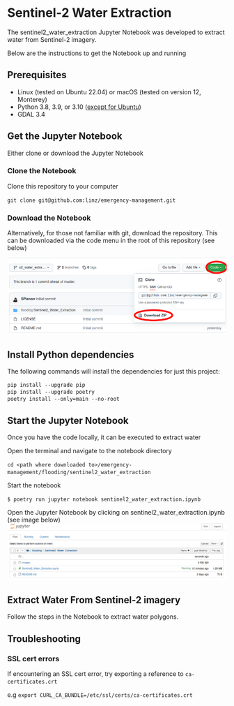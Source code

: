 # Sentinel-2 Water Extraction

The sentinel2_water_extraction Jupyter Notebook was developed to extract water
from Sentinel-2 imagery.

Below are the instructions to get the Notebook up and running

## Prerequisites

-  Linux (tested on Ubuntu 22.04) or macOS (tested on version 12, Monterey)
-  Python 3.8, 3.9, or 3.10
   ([except for Ubuntu](https://github.com/ContinuumIO/anaconda-issues/issues/13122))
-  GDAL 3.4

## Get the Jupyter Notebook

Either clone or download the Jupyter Notebook

### Clone the Notebook

Clone this repository to your computer

`git clone git@github.com:linz/emergency-management.git`

### Download the Notebook

Alternatively, for those not familiar with git, download the repository. This
can be downloaded via the code menu in the root of this repository (see below)

![download notebook](images/download.png "download notebook")

## Install Python dependencies

The following commands will install the dependencies for just this project:

```shell
pip install --upgrade pip
pip install --upgrade poetry
poetry install --only=main --no-root
```

## Start the Jupyter Notebook

Once you have the code locally, it can be executed to extract water

Open the terminal and navigate to the notebook directory

`cd <path where downloaded to>/emergency-management/flooding/sentinel2_water_extraction`

Start the notebook

`$ poetry run jupyter notebook sentinel2_water_extraction.ipynb`

Open the Jupyter Notebook by clicking on sentinel2_water_extraction.ipynb (see
image below) ![jupyter dir](images/jupyter.png "jupyter dir")

## Extract Water From Sentinel-2 imagery

Follow the steps in the Notebook to extract water polygons.

## Troubleshooting

### SSL cert errors

If encountering an SSL cert error, try exporting a reference to
`ca-certificates.crt`

e.g `export CURL_CA_BUNDLE=/etc/ssl/certs/ca-certificates.crt`
